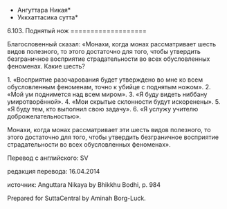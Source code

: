 * Ангуттара Никая*
* Уккхаттасика сутта*

6\.103\. Поднятый нож
\=\=\=\=\=\=\=\=\=\=\=\=\=\=\=\=\=\=\=

Благословенный сказал: «Монахи, когда монах рассматривает шесть видов полезного, то этого достаточно для того, чтобы утвердить безграничное восприятие страдательности во всех обусловленных феноменах\. Какие шесть?

1\. «Восприятие разочарования будет утверждено во мне ко всем обусловленным феноменам, точно к убийце с поднятым ножом»\.
2\. «Мой ум поднимется над всем миром»\.
3\. «Я буду видеть ниббану умиротворённой»\.
4\. «Мои скрытые склонности будут искоренены»\.
5\. «Я буду тем, кто выполнил свою задачу»\.
6\. «Я услужу учителю доброжелательностью»\.

Монахи, когда монах рассматривает эти шесть видов полезного, то этого достаточно для того, чтобы утвердить безграничное восприятие страдательности во всех обусловленных феноменах»\.

Перевод с английского: SV

редакция перевода: 16\.04\.2014

источник: Anguttara Nikaya by Bhikkhu Bodhi, p\. 984

Prepared for SuttaCentral by Aminah Borg\-Luck\.